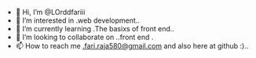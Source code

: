 - 👋 Hi, I’m @LOrddfariii
- 👀 I’m interested in .web development..
- 🌱 I’m currently learning .The basixs of front end..
- 💞️ I’m looking to collaborate on ..front end .
- 📫 How to reach me .fari.raja580@gmail.com   and also here at github :)..


<!---
LOrddfariii/LOrddfariii is a ✨ special ✨ repository because its `README.md` (this file) appears on your GitHub profile.
You can click the Preview link to take a look at your changes.
--->
